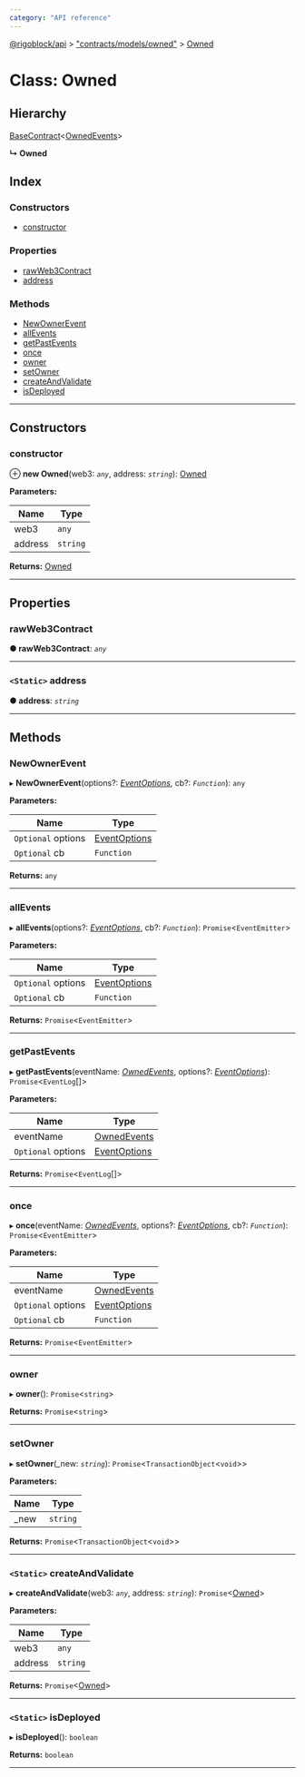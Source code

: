 ```yaml
---
category: "API reference"
---
```



[@rigoblock/api](../1.quick_start.md) > ["contracts/models/owned"](../modules/_contracts_models_owned_.md) > [Owned](../classes/_contracts_models_owned_.owned.md)

# Class: Owned

## Hierarchy

 [BaseContract](_contracts_basecontract_.basecontract.md)<[OwnedEvents](../enums/_contracts_models_owned_.ownedevents.md)>

**↳ Owned**

## Index

### Constructors

* [constructor](_contracts_models_owned_.owned.md#constructor)

### Properties

* [rawWeb3Contract](_contracts_models_owned_.owned.md#rawweb3contract)
* [address](_contracts_models_owned_.owned.md#address)

### Methods

* [NewOwnerEvent](_contracts_models_owned_.owned.md#newownerevent)
* [allEvents](_contracts_models_owned_.owned.md#allevents)
* [getPastEvents](_contracts_models_owned_.owned.md#getpastevents)
* [once](_contracts_models_owned_.owned.md#once)
* [owner](_contracts_models_owned_.owned.md#owner)
* [setOwner](_contracts_models_owned_.owned.md#setowner)
* [createAndValidate](_contracts_models_owned_.owned.md#createandvalidate)
* [isDeployed](_contracts_models_owned_.owned.md#isdeployed)

---

## Constructors

<a id="constructor"></a>

###  constructor

⊕ **new Owned**(web3: *`any`*, address: *`string`*): [Owned](_contracts_models_owned_.owned.md)

**Parameters:**

| Name | Type |
| ------ | ------ |
| web3 | `any` |
| address | `string` |

**Returns:** [Owned](_contracts_models_owned_.owned.md)

___

## Properties

<a id="rawweb3contract"></a>

###  rawWeb3Contract

**● rawWeb3Contract**: *`any`*

___
<a id="address"></a>

### `<Static>` address

**● address**: *`string`*

___

## Methods

<a id="newownerevent"></a>

###  NewOwnerEvent

▸ **NewOwnerEvent**(options?: *[EventOptions](../interfaces/_contracts_basecontract_.eventoptions.md)*, cb?: *`Function`*): `any`

**Parameters:**

| Name | Type |
| ------ | ------ |
| `Optional` options | [EventOptions](../interfaces/_contracts_basecontract_.eventoptions.md) |
| `Optional` cb | `Function` |

**Returns:** `any`

___
<a id="allevents"></a>

###  allEvents

▸ **allEvents**(options?: *[EventOptions](../interfaces/_contracts_basecontract_.eventoptions.md)*, cb?: *`Function`*): `Promise`<`EventEmitter`>

**Parameters:**

| Name | Type |
| ------ | ------ |
| `Optional` options | [EventOptions](../interfaces/_contracts_basecontract_.eventoptions.md) |
| `Optional` cb | `Function` |

**Returns:** `Promise`<`EventEmitter`>

___
<a id="getpastevents"></a>

###  getPastEvents

▸ **getPastEvents**(eventName: *[OwnedEvents](../enums/_contracts_models_owned_.ownedevents.md)*, options?: *[EventOptions](../interfaces/_contracts_basecontract_.eventoptions.md)*): `Promise`<`EventLog`[]>

**Parameters:**

| Name | Type |
| ------ | ------ |
| eventName | [OwnedEvents](../enums/_contracts_models_owned_.ownedevents.md) |
| `Optional` options | [EventOptions](../interfaces/_contracts_basecontract_.eventoptions.md) |

**Returns:** `Promise`<`EventLog`[]>

___
<a id="once"></a>

###  once

▸ **once**(eventName: *[OwnedEvents](../enums/_contracts_models_owned_.ownedevents.md)*, options?: *[EventOptions](../interfaces/_contracts_basecontract_.eventoptions.md)*, cb?: *`Function`*): `Promise`<`EventEmitter`>

**Parameters:**

| Name | Type |
| ------ | ------ |
| eventName | [OwnedEvents](../enums/_contracts_models_owned_.ownedevents.md) |
| `Optional` options | [EventOptions](../interfaces/_contracts_basecontract_.eventoptions.md) |
| `Optional` cb | `Function` |

**Returns:** `Promise`<`EventEmitter`>

___
<a id="owner"></a>

###  owner

▸ **owner**(): `Promise`<`string`>

**Returns:** `Promise`<`string`>

___
<a id="setowner"></a>

###  setOwner

▸ **setOwner**(_new: *`string`*): `Promise`<`TransactionObject`<`void`>>

**Parameters:**

| Name | Type |
| ------ | ------ |
| _new | `string` |

**Returns:** `Promise`<`TransactionObject`<`void`>>

___
<a id="createandvalidate"></a>

### `<Static>` createAndValidate

▸ **createAndValidate**(web3: *`any`*, address: *`string`*): `Promise`<[Owned](_contracts_models_owned_.owned.md)>

**Parameters:**

| Name | Type |
| ------ | ------ |
| web3 | `any` |
| address | `string` |

**Returns:** `Promise`<[Owned](_contracts_models_owned_.owned.md)>

___
<a id="isdeployed"></a>

### `<Static>` isDeployed

▸ **isDeployed**(): `boolean`

**Returns:** `boolean`

___

